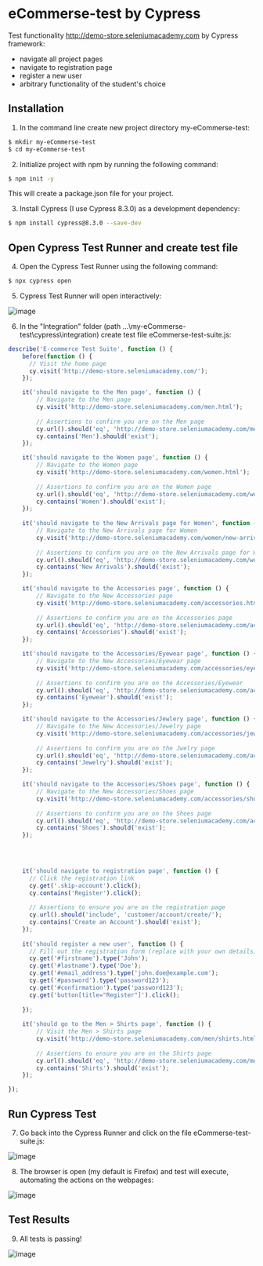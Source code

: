 # eCommerse-test by Cypress
Test functionality http://demo-store.seleniumacademy.com by Cypress framework:
- navigate all project pages
- navigate to registration page
- register a new user
- arbitrary functionality of the student's choice

## Installation
1. In the command line create new project directory my-eCommerse-test:

```sh
$ mkdir my-eCommerse-test
$ cd my-eCommerse-test
```

2. Initialize project with npm by running the following command:
```sh
$ npm init -y
```
This will create a package.json file for your project.

3. Install Cypress (I use Cypress 8.3.0) as a development dependency:
```sh
$ npm install cypress@8.3.0 --save-dev
```
## Open Cypress Test Runner and create test file
4. Open the Cypress Test Runner using the following command:
```sh
$ npx cypress open
```
5. Cypress Test Runner will open interactively:

![image](https://github.com/YuriyK2022/my-eCommerse-test/assets/118524489/b98cdd83-48dc-4ca8-af1d-01a19e4d2158)

6. In the "Integration" folder (path ...\my-eCommerse-test\cypress\integration) create test file eCommerse-test-suite.js:
```js
describe('E-commerce Test Suite', function () {
    before(function () {
      // Visit the home page
      cy.visit('http://demo-store.seleniumacademy.com/');
    });

    it('should navigate to the Men page', function () {
        // Navigate to the Men page
        cy.visit('http://demo-store.seleniumacademy.com/men.html');
    
        // Assertions to confirm you are on the Men page
        cy.url().should('eq', 'http://demo-store.seleniumacademy.com/men.html');
        cy.contains('Men').should('exist');
    });

    it('should navigate to the Women page', function () {
        // Navigate to the Women page
        cy.visit('http://demo-store.seleniumacademy.com/women.html');
    
        // Assertions to confirm you are on the Women page
        cy.url().should('eq', 'http://demo-store.seleniumacademy.com/women.html');
        cy.contains('Women').should('exist');
    });
    
    it('should navigate to the New Arrivals page for Women', function () {
        // Navigate to the New Arrivals page for Women
        cy.visit('http://demo-store.seleniumacademy.com/women/new-arrivals.html');
    
        // Assertions to confirm you are on the New Arrivals page for Women
        cy.url().should('eq', 'http://demo-store.seleniumacademy.com/women/new-arrivals.html');
        cy.contains('New Arrivals').should('exist');
    });

    it('should navigate to the Accessories page', function () {
        // Navigate to the New Accessories page
        cy.visit('http://demo-store.seleniumacademy.com/accessories.html');
    
        // Assertions to confirm you are on the Accessories page
        cy.url().should('eq', 'http://demo-store.seleniumacademy.com/accessories.html');
        cy.contains('Accessories').should('exist');
    });

    it('should navigate to the Accessories/Eyewear page', function () {
        // Navigate to the New Accessories/Eyewear page
        cy.visit('http://demo-store.seleniumacademy.com/accessories/eyewear.html');
    
        // Assertions to confirm you are on the Accessories/Eyewear
        cy.url().should('eq', 'http://demo-store.seleniumacademy.com/accessories/eyewear.html');
        cy.contains('Eyewear').should('exist');
    });

    it('should navigate to the Accessories/Jewlery page', function () {
        // Navigate to the New Accessories/Jewelry page
        cy.visit('http://demo-store.seleniumacademy.com/accessories/jewelry.html');
    
        // Assertions to confirm you are on the Jwelry page
        cy.url().should('eq', 'http://demo-store.seleniumacademy.com/accessories/jewelry.html');
        cy.contains('Jewelry').should('exist');
    });

    it('should navigate to the Accessories/Shoes page', function () {
        // Navigate to the New Accessories/Shoes page
        cy.visit('http://demo-store.seleniumacademy.com/accessories/shoes.html');
    
        // Assertions to confirm you are on the Shoes page
        cy.url().should('eq', 'http://demo-store.seleniumacademy.com/accessories/shoes.html');
        cy.contains('Shoes').should('exist');
    });

    

  
    it('should navigate to registration page', function () {
      // Click the registration link
      cy.get('.skip-account').click();
      cy.contains('Register').click();
  
      // Assertions to ensure you are on the registration page
      cy.url().should('include', 'customer/account/create/');
      cy.contains('Create an Account').should('exist');
    });
  
    it('should register a new user', function () {
      // Fill out the registration form (replace with your own details)
      cy.get('#firstname').type('John');
      cy.get('#lastname').type('Doe');
      cy.get('#email_address').type('john.doe@example.com');
      cy.get('#password').type('password123');
      cy.get('#confirmation').type('password123');
      cy.get('button[title="Register"]').click();
  
    });
  
    it('should go to the Men > Shirts page', function () {
        // Visit the Men > Shirts page
        cy.visit('http://demo-store.seleniumacademy.com/men/shirts.html');
    
        // Assertions to ensure you are on the Shirts page
        cy.url().should('eq', 'http://demo-store.seleniumacademy.com/men/shirts.html');
        cy.contains('Shirts').should('exist');
    });

});
```
## Run Cypress Test
7. Go back into the Cypress Runner and click on the file eCommerse-test-suite.js:

![image](https://github.com/YuriyK2022/my-eCommerse-test/assets/118524489/5c5aea6d-a41b-47bd-aa00-0effb1b0f8ff)

8. The browser is open (my default is Firefox) and test will execute, automating the actions on the webpages:

![image](https://github.com/YuriyK2022/my-eCommerse-test/assets/118524489/b423209a-96b2-4c2b-86e2-71f5f6b7bd68)

## Test Results

9. All tests is passing!

![image](https://github.com/YuriyK2022/my-eCommerse-test/assets/118524489/e72c43d4-9368-4854-a0c4-d9822ab4aaf2)





